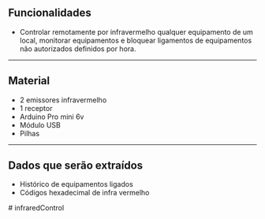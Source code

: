 ## Funcionalidades
 
 - Controlar remotamente por infravermelho qualquer equipamento de um local, monitorar equipamentos e bloquear ligamentos de equipamentos não autorizados definidos por hora.

----------
## Material

 - 2 emissores infravermelho
 - 1 receptor
 - Arduino Pro mini 6v
 - Módulo USB
 - Pilhas


----------
## Dados que serão extraídos

 - Histórico de equipamentos ligados
 - Códigos hexadecimal de infra vermelho


#   i n f r a r e d C o n t r o l  
 